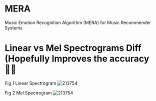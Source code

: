# MERA
Music Emotion Recognition Algorithm (MERA) for Music Recommender Systems

# Linear vs Mel Spectrograms Diff (Hopefully Improves the accuracy 👷‍♂️
Fig 1 Linear Spectrogram
![213754](https://user-images.githubusercontent.com/33571053/130163180-f673b611-80c8-4059-9c4e-1ec62a7fc184.png)


Fig 2 Mel Spectrogram
![213754](https://user-images.githubusercontent.com/33571053/130163270-35906d1e-0ba7-4096-9b18-fc3344965735.png)
